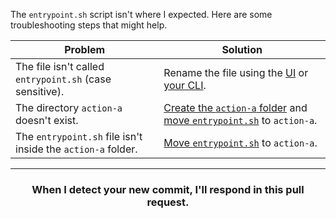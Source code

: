 The `entrypoint.sh` script isn't where I expected. Here are some troubleshooting steps that might help.

| Problem                                                      | Solution                                                                                                                                                                                          |
|--------------------------------------------------------------|---------------------------------------------------------------------------------------------------------------------------------------------------------------------------------------------------|
| The file isn't called `entrypoint.sh` (case sensitive).       | Rename the file using the [UI](https://help.github.com/articles/renaming-a-file/) or [your CLI](https://help.github.com/articles/renaming-a-file-using-the-command-line/).                         |
| The directory `action-a` doesn't exist.                      | [Create the `action-a` folder](https://help.github.com/articles/creating-new-files/) and [move `entrypoint.sh`](https://help.github.com/articles/moving-a-file-to-a-new-location/) to `action-a`. |
| The `entrypoint.sh` file isn't inside the `action-a` folder. | [Move `entrypoint.sh`](https://help.github.com/articles/moving-a-file-to-a-new-location/) to `action-a`.                                                                                          |

<hr>
<h3 align="center">When I detect your new commit, I'll respond in this pull request.</h3>
